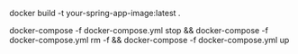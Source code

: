 docker build -t your-spring-app-image:latest .

docker-compose -f docker-compose.yml stop && docker-compose -f docker-compose.yml rm -f  && docker-compose -f docker-compose.yml up